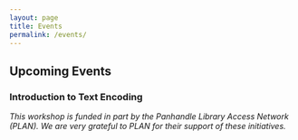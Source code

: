 ```yaml
---
layout: page
title: Events
permalink: /events/
---
```


## Upcoming Events 

### Introduction to Text Encoding 

*This workshop is funded in part by the Panhandle Library Access Network (PLAN). We are very grateful to PLAN for their support of these initiatives.*